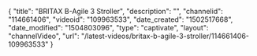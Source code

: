 {
    "title": "BRITAX B-Agile 3 Stroller",
    "description": "",
    "channelid": "114661406",
    "videoid": "109963533",
    "date_created": "1502517668",
    "date_modified": "1504803096",
    "type": "captivate",
    "layout": "channelVideo",
    "url": "\/latest-videos\/britax-b-agile-3-stroller\/114661406-109963533"
}